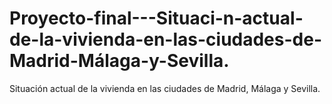 # Proyecto-final---Situaci-n-actual-de-la-vivienda-en-las-ciudades-de-Madrid-Málaga-y-Sevilla.
Situación actual de la vivienda en las ciudades de Madrid, Málaga y Sevilla.
